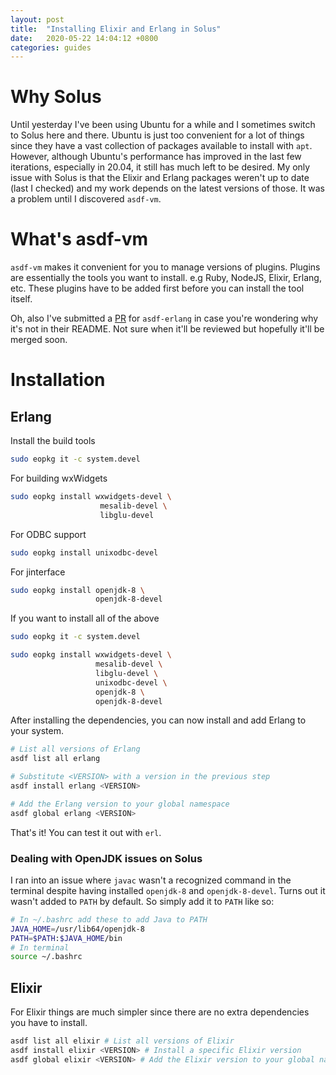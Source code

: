 ```yaml
---
layout: post
title:  "Installing Elixir and Erlang in Solus"
date:   2020-05-22 14:04:12 +0800
categories: guides
---
```


# Why Solus

Until yesterday I've been using Ubuntu for a while and I sometimes switch to Solus here and there. Ubuntu is just too convenient for a lot of things since they have a vast collection of packages available to install with `apt`. However, although Ubuntu's performance has improved in the last few iterations, especially in 20.04, it still has much left to be desired. My only issue with Solus is that the Elixir and Erlang packages weren't up to date (last I checked) and my work depends on the latest versions of those. It was a problem until I discovered `asdf-vm`.

# What's asdf-vm

`asdf-vm` makes it convenient for you to manage versions of plugins. Plugins are essentially the tools you want to install. e.g Ruby, NodeJS, Elixir, Erlang, etc. These plugins have to be added first before you can install the tool itself. 

Oh, also I've submitted a [PR](https://github.com/asdf-vm/asdf-erlang/pull/146) for `asdf-erlang` in case you're wondering why it's not in their README. Not sure when it'll be reviewed but hopefully it'll be merged soon.

# Installation

## Erlang

Install the build tools

```bash
sudo eopkg it -c system.devel
```

For building wxWidgets

```bash
sudo eopkg install wxwidgets-devel \
                    mesalib-devel \
                    libglu-devel
```

For ODBC support

```bash
sudo eopkg install unixodbc-devel
```

For jinterface

```bash
sudo eopkg install openjdk-8 \
                   openjdk-8-devel
```

If you want to install all of the above

```bash
sudo eopkg it -c system.devel

sudo eopkg install wxwidgets-devel \ 
                   mesalib-devel \
                   libglu-devel \
                   unixodbc-devel \
                   openjdk-8 \
                   openjdk-8-devel
```

After installing the dependencies, you can now install and add Erlang to your system.

```bash
# List all versions of Erlang
asdf list all erlang 

# Substitute <VERSION> with a version in the previous step
asdf install erlang <VERSION>

# Add the Erlang version to your global namespace
asdf global erlang <VERSION> 
```

That's it! You can test it out with `erl`.

### Dealing with OpenJDK issues on Solus

I ran into an issue where `javac` wasn't a recognized command in the terminal despite having installed `openjdk-8` and `openjdk-8-devel`. Turns out it wasn't added to `PATH` by default. So simply add it to `PATH` like so:

```bash
# In ~/.bashrc add these to add Java to PATH
JAVA_HOME=/usr/lib64/openjdk-8
PATH=$PATH:$JAVA_HOME/bin
# In terminal
source ~/.bashrc
```

## Elixir

For Elixir things are much simpler since there are no extra dependencies you have to install.

```bash
asdf list all elixir # List all versions of Elixir
asdf install elixir <VERSION> # Install a specific Elixir version
asdf global elixir <VERSION> # Add the Elixir version to your global namespace
```